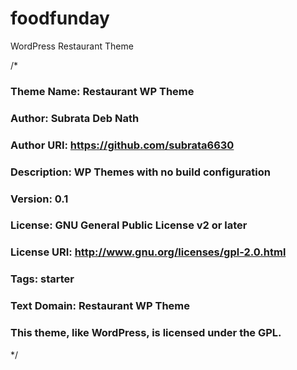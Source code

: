 # foodfunday
WordPress Restaurant Theme


/*
### Theme Name: Restaurant WP Theme
### Author: Subrata Deb Nath
### Author URI: https://github.com/subrata6630
### Description:  WP Themes with no build configuration
### Version: 0.1
### License: GNU General Public License v2 or later
### License URI: http://www.gnu.org/licenses/gpl-2.0.html
### Tags: starter
### Text Domain: Restaurant WP Theme

### This theme, like WordPress, is licensed under the GPL.
*/
